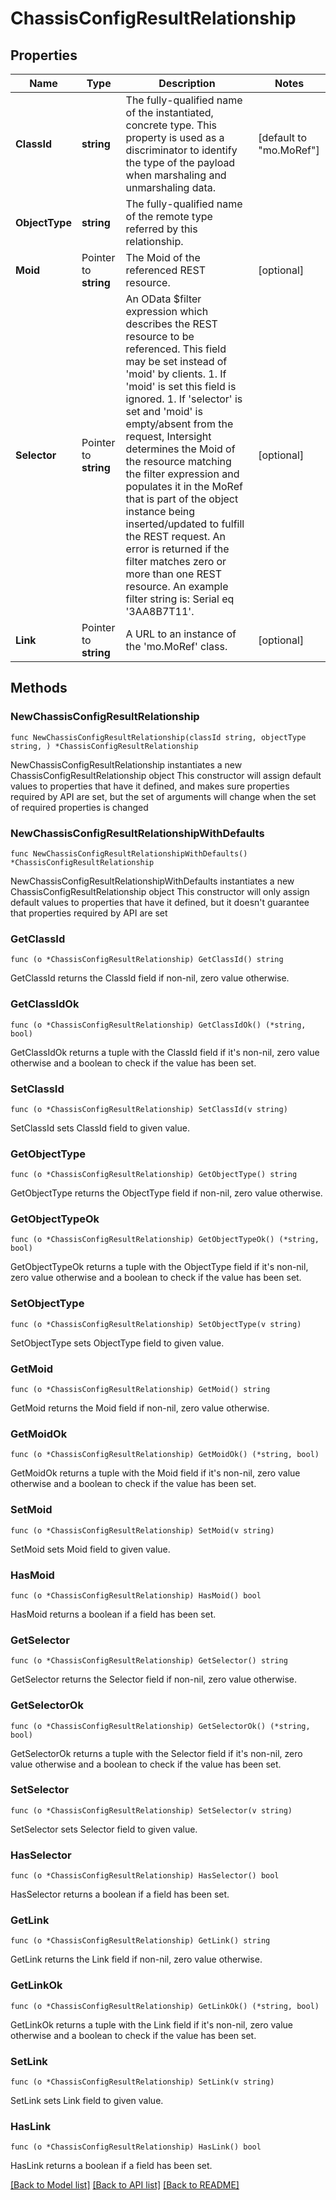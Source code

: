 # ChassisConfigResultRelationship

## Properties

Name | Type | Description | Notes
------------ | ------------- | ------------- | -------------
**ClassId** | **string** | The fully-qualified name of the instantiated, concrete type. This property is used as a discriminator to identify the type of the payload when marshaling and unmarshaling data. | [default to "mo.MoRef"]
**ObjectType** | **string** | The fully-qualified name of the remote type referred by this relationship. | 
**Moid** | Pointer to **string** | The Moid of the referenced REST resource. | [optional] 
**Selector** | Pointer to **string** | An OData $filter expression which describes the REST resource to be referenced. This field may be set instead of &#39;moid&#39; by clients. 1. If &#39;moid&#39; is set this field is ignored. 1. If &#39;selector&#39; is set and &#39;moid&#39; is empty/absent from the request, Intersight determines the Moid of the resource matching the filter expression and populates it in the MoRef that is part of the object instance being inserted/updated to fulfill the REST request. An error is returned if the filter matches zero or more than one REST resource. An example filter string is: Serial eq &#39;3AA8B7T11&#39;. | [optional] 
**Link** | Pointer to **string** | A URL to an instance of the &#39;mo.MoRef&#39; class. | [optional] 

## Methods

### NewChassisConfigResultRelationship

`func NewChassisConfigResultRelationship(classId string, objectType string, ) *ChassisConfigResultRelationship`

NewChassisConfigResultRelationship instantiates a new ChassisConfigResultRelationship object
This constructor will assign default values to properties that have it defined,
and makes sure properties required by API are set, but the set of arguments
will change when the set of required properties is changed

### NewChassisConfigResultRelationshipWithDefaults

`func NewChassisConfigResultRelationshipWithDefaults() *ChassisConfigResultRelationship`

NewChassisConfigResultRelationshipWithDefaults instantiates a new ChassisConfigResultRelationship object
This constructor will only assign default values to properties that have it defined,
but it doesn't guarantee that properties required by API are set

### GetClassId

`func (o *ChassisConfigResultRelationship) GetClassId() string`

GetClassId returns the ClassId field if non-nil, zero value otherwise.

### GetClassIdOk

`func (o *ChassisConfigResultRelationship) GetClassIdOk() (*string, bool)`

GetClassIdOk returns a tuple with the ClassId field if it's non-nil, zero value otherwise
and a boolean to check if the value has been set.

### SetClassId

`func (o *ChassisConfigResultRelationship) SetClassId(v string)`

SetClassId sets ClassId field to given value.


### GetObjectType

`func (o *ChassisConfigResultRelationship) GetObjectType() string`

GetObjectType returns the ObjectType field if non-nil, zero value otherwise.

### GetObjectTypeOk

`func (o *ChassisConfigResultRelationship) GetObjectTypeOk() (*string, bool)`

GetObjectTypeOk returns a tuple with the ObjectType field if it's non-nil, zero value otherwise
and a boolean to check if the value has been set.

### SetObjectType

`func (o *ChassisConfigResultRelationship) SetObjectType(v string)`

SetObjectType sets ObjectType field to given value.


### GetMoid

`func (o *ChassisConfigResultRelationship) GetMoid() string`

GetMoid returns the Moid field if non-nil, zero value otherwise.

### GetMoidOk

`func (o *ChassisConfigResultRelationship) GetMoidOk() (*string, bool)`

GetMoidOk returns a tuple with the Moid field if it's non-nil, zero value otherwise
and a boolean to check if the value has been set.

### SetMoid

`func (o *ChassisConfigResultRelationship) SetMoid(v string)`

SetMoid sets Moid field to given value.

### HasMoid

`func (o *ChassisConfigResultRelationship) HasMoid() bool`

HasMoid returns a boolean if a field has been set.

### GetSelector

`func (o *ChassisConfigResultRelationship) GetSelector() string`

GetSelector returns the Selector field if non-nil, zero value otherwise.

### GetSelectorOk

`func (o *ChassisConfigResultRelationship) GetSelectorOk() (*string, bool)`

GetSelectorOk returns a tuple with the Selector field if it's non-nil, zero value otherwise
and a boolean to check if the value has been set.

### SetSelector

`func (o *ChassisConfigResultRelationship) SetSelector(v string)`

SetSelector sets Selector field to given value.

### HasSelector

`func (o *ChassisConfigResultRelationship) HasSelector() bool`

HasSelector returns a boolean if a field has been set.

### GetLink

`func (o *ChassisConfigResultRelationship) GetLink() string`

GetLink returns the Link field if non-nil, zero value otherwise.

### GetLinkOk

`func (o *ChassisConfigResultRelationship) GetLinkOk() (*string, bool)`

GetLinkOk returns a tuple with the Link field if it's non-nil, zero value otherwise
and a boolean to check if the value has been set.

### SetLink

`func (o *ChassisConfigResultRelationship) SetLink(v string)`

SetLink sets Link field to given value.

### HasLink

`func (o *ChassisConfigResultRelationship) HasLink() bool`

HasLink returns a boolean if a field has been set.


[[Back to Model list]](../README.md#documentation-for-models) [[Back to API list]](../README.md#documentation-for-api-endpoints) [[Back to README]](../README.md)


